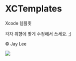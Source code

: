 # XCTemplates
Xcode 템플릿

각자 취향에 맞게 수정해서 쓰세요. ;)

&copy; Jay Lee


<a href="https://www.buymeacoffee.com/spritz"><img src="https://img.buymeacoffee.com/button-api/?text=Buy me a coffee&emoji=&slug=spritz&button_colour=FFDD00&font_colour=000000&font_family=Bree&outline_colour=000000&coffee_colour=ffffff" /></a>
